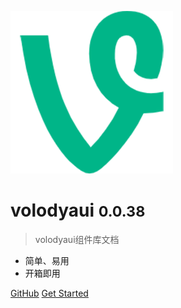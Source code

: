 <!-- _coverpage.md -->

![logo](logo.png)

# volodyaui <small>0.0.38</small>

> volodyaui组件库文档

- 简单、易用
- 开箱即用

[GitHub](https://www.npmjs.com/package/volodyaui)
[Get Started](README.md)